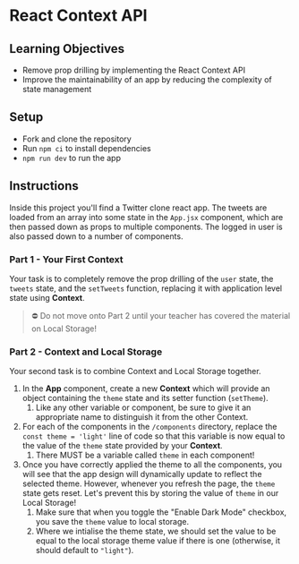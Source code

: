 # React Context API

## Learning Objectives
- Remove prop drilling by implementing the React Context API
- Improve the maintainability of an app by reducing the complexity of state management

## Setup

- Fork and clone the repository
- Run `npm ci` to install dependencies
- `npm run dev` to run the app

## Instructions
Inside this project you'll find a Twitter clone react app. The tweets are loaded from an array into some state in 
the `App.jsx` component, which are then passed down as props to multiple components. The logged in user is also 
passed down to a number of components.

### Part 1 - Your First Context
Your task is to completely remove the prop drilling of the `user` state, the `tweets` state, and the `setTweets` 
function, replacing it with application level state using **Context**.

> ⛔ Do not move onto Part 2 until your teacher has covered the material on Local Storage!

### Part 2 - Context and Local Storage
Your second task is to combine Context and Local Storage together.
1. In the **App** component, create a new **Context** which will provide an object containing the `theme` state and its 
   setter function (`setTheme`). 
    1. Like any other variable or component, be sure to give it an appropriate name to distinguish it from the other 
       Context.
2. For each of the components in the `/components` directory, replace the `const theme = 'light'` line of code so that 
   this variable is now equal to the value of the `theme` state provided by your **Context**.
    1. There MUST be a variable called `theme` in each component!
3. Once you have correctly applied the theme to all the components, you will see that the app design will 
   dynamically update to reflect the selected theme. However, whenever you refresh the page, the `theme` state gets 
   reset. Let's prevent this by storing the value of `theme` in our Local Storage!
   1. Make sure that when you toggle the "Enable Dark Mode" checkbox, you save the `theme` value to local storage.
   2. Where we intialise the theme state, we should set the value to be equal to the local storage theme value if 
      there is one (otherwise, it should default to `"light"`).
